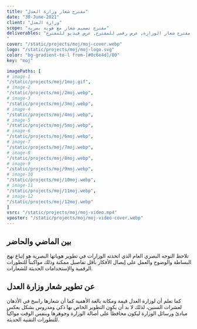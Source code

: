 ```yaml
---
title: "مقترح شعار وزارة العدل"
date: "30-June-2021"
client: "وزارة العدل"
scope: "مقترح تصميم شعار مع هوية بصرية"
deliverables: "مقترح شعار الوزارة, عرض رقمي للمقترح, عرض فيديو للمقترح.   
"
cover: "/static/projects/moj/moj-cover.webp"
logo: "/static/projects/moj/moj-logo.svg"
color: "bg-gradient-to-l from-[#0c6e4d]/80"
key: "moj"

imagePaths: [
# image-1
"/static/projects/moj/1moj.gif",
# image-2
"/static/projects/moj/2moj.webp",
# image-3
"/static/projects/moj/3moj.webp",
# image-4
"/static/projects/moj/4moj.webp",
# image-5
"/static/projects/moj/5moj.webp",
# image-6
"/static/projects/moj/6moj.webp",
# image-7
"/static/projects/moj/7moj.webp",
# image-8
"/static/projects/moj/8moj.webp",
# image-9
"/static/projects/moj/9moj.webp",
# image-10
"/static/projects/moj/10moj.webp",
# image-11
"/static/projects/moj/11moj.webp",
# image-12
"/static/projects/moj/12moj.webp"
]
vsrc: "/static/projects/moj/moj-video.mp4"
vposter: "/static/projects/moj/moj-video-cover.webp"
---
```


## بين الماضي والحاضر

نلاحظ التوجه البصري العام الذي اتخذته الوزارات في تطوير هوياتها البصرية هو إتباع نهج البساطة والوضوح والعمل على إيصال الأفكار بأقل تفاصيل ممكنة وذلك مواكبتاً للتطورات الرقمية والإستخدامات الحديثة للشعارات.

## عن تطوير شعار وزارة العدل

كما نعلم أن لوزارة العدل قيمة ومكانة بالغة الأهمية كما أن شعارها راسخ في الأذهان لعشرات السنين، لذلك لا بد أن يكون التطوير الخاص بها ذكي ومدروس بشكل يعكس مبادئ ورسائل الوزارة ليكون محافظاً على أصالة الوزارة وجوهرها وبنفس الوقت مواكباً للتطورات التقنية الحديثة.

